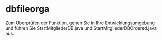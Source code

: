 # dbfileorga

Zum Überprüfen der Funktion, gehen Sie in Ihre Entwicklungsumgebung und führen Sie StartMitgliederDB.java und StartMitgliederDBOrdered.java aus.
